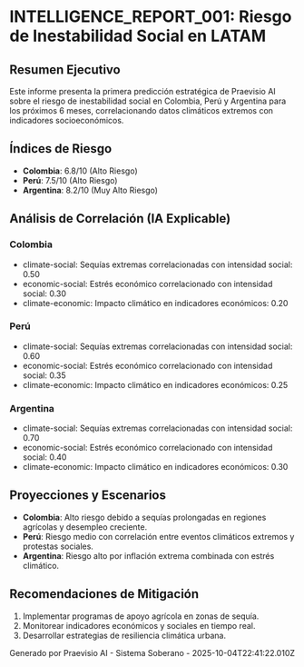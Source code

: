 # INTELLIGENCE_REPORT_001: Riesgo de Inestabilidad Social en LATAM

## Resumen Ejecutivo
Este informe presenta la primera predicción estratégica de Praevisio AI sobre el riesgo de inestabilidad social en Colombia, Perú y Argentina para los próximos 6 meses, correlacionando datos climáticos extremos con indicadores socioeconómicos.

## Índices de Riesgo
- **Colombia**: 6.8/10 (Alto Riesgo)
- **Perú**: 7.5/10 (Alto Riesgo)
- **Argentina**: 8.2/10 (Muy Alto Riesgo)

## Análisis de Correlación (IA Explicable)

### Colombia
- climate-social: Sequías extremas correlacionadas con intensidad social: 0.50
- economic-social: Estrés económico correlacionado con intensidad social: 0.30
- climate-economic: Impacto climático en indicadores económicos: 0.20

### Perú
- climate-social: Sequías extremas correlacionadas con intensidad social: 0.60
- economic-social: Estrés económico correlacionado con intensidad social: 0.35
- climate-economic: Impacto climático en indicadores económicos: 0.25

### Argentina
- climate-social: Sequías extremas correlacionadas con intensidad social: 0.70
- economic-social: Estrés económico correlacionado con intensidad social: 0.40
- climate-economic: Impacto climático en indicadores económicos: 0.30

## Proyecciones y Escenarios
- **Colombia**: Alto riesgo debido a sequías prolongadas en regiones agrícolas y desempleo creciente.
- **Perú**: Riesgo medio con correlación entre eventos climáticos extremos y protestas sociales.
- **Argentina**: Riesgo alto por inflación extrema combinada con estrés climático.

## Recomendaciones de Mitigación
1. Implementar programas de apoyo agrícola en zonas de sequía.
2. Monitorear indicadores económicos y sociales en tiempo real.
3. Desarrollar estrategias de resiliencia climática urbana.

Generado por Praevisio AI - Sistema Soberano - 2025-10-04T22:41:22.010Z